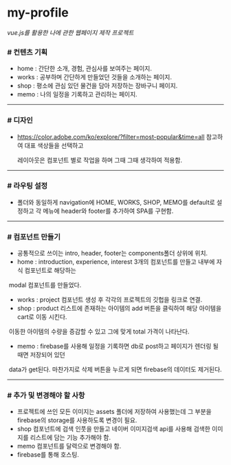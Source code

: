 # my-profile

*vue.js를 활용한 나에 관한 웹페이지 제작 프로젝트*



### # 컨텐츠 기획

* home : 간단한 소개, 경험, 관심사를 보여주는 페이지.
* works : 공부하며 간단하게 만들었던 것들을 소개하는 페이지.
* shop : 평소에 관심 있던 물건을 담아 저장하는 장바구니 페이지.
* memo : 나의 일정을 기록하고 관리하는 페이지.


---


### # 디자인

* https://color.adobe.com/ko/explore/?filter=most-popular&time=all 참고하여 대표 색상들을 선택하고

  레이아웃은 컴포넌트 별로 작업을 하며 그때 그때 생각하여 적용함.


---


### # 라우팅 설정

* 폴더와 동일하게 navigation에 HOME, WORKS, SHOP, MEMO를 default로 설정하고 각 메뉴에 header와 footer를 추가하여 SPA를 구현함.


---


### # 컴포넌트 만들기

* 공통적으로 쓰이는 intro, header, footer는 components폴더 상위에 위치.
* home : introduction, experience, interest 3개의 컴포넌트를 만들고 내부에 자식 컴포넌트로 해당하는 

​                     modal 컴포넌트를 만들었다.

* works : project 컴포넌트 생성 후 각각의 프로젝트의 깃헙을 링크로 연결.
* shop : product 리스트에 존재하는 아이템의 add 버튼을 클릭하여 해당 아이템을 cart로 이동 시킨다.

​                   이동한 아이템의 수량을 증감할 수 있고 그에 맞게 total 가격이 나타난다.

* memo : firebase를 사용해 일정을 기록하면 db로 post하고 페이지가 렌더링 될 때면 저장되어 있던

​                      data가 get된다. 마찬가지로 삭제 버튼을 누르게 되면 firebase의 데이터도 제거된다.

---

### # 추가 및 변경해야 할 사항

* 프로젝트에 쓰인 모든 이미지는 assets 폴더에 저장하여 사용했는데 그 부분을 firebase의 storage를 사용하도록 변경이 필요.
* shop 컴포넌트에 검색 인풋을 만들고 네이버 이미지검색 api를 사용해 검색한 이미지를 리스트에 담는 기능 추가해야 함.
* memo 컴포넌트를 달력으로 변경해야 함.
* firebase를 통해 호스팅.



